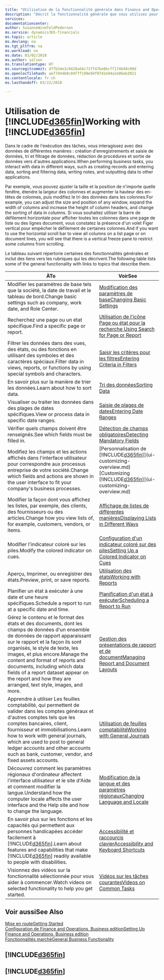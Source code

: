 ```yaml
---
title: "Utilisation de la fonctionnalité générale dans Finance and Operations, Business edition | Microsoft Docs"
description: "Décrit la fonctionnalité générale que vous utilisez pour interagir avec des données dans Finance and Operations, Business edition, par exemple entrer les valeurs, trier les données, et modifier les vues."
services: 
documentationcenter: 
author: SusanneWindfeldPedersen
ms.service: dynamics365-financials
ms.topic: article
ms.devlang: na
ms.tgt_pltfrm: na
ms.workload: na
ms.date: 03/02/2018
ms.author: solsen
ms.translationtype: HT
ms.sourcegitcommit: d7fb34e1c9428a64c71ff47be8bcff174649c00d
ms.openlocfilehash: ae77d44b0c04f7f190e94f07d2e94a2e06eb3921
ms.contentlocale: fr-ch
ms.lasthandoff: 03/22/2018

---
```

# <a name="working-with-included365finincludesd365finmdmd"></a><span data-ttu-id="47fb5-103">Utilisation de [!INCLUDE[d365fin](includes/d365fin_md.md)]</span><span class="sxs-lookup"><span data-stu-id="47fb5-103">Working with [!INCLUDE[d365fin](includes/d365fin_md.md)]</span></span>
<span data-ttu-id="47fb5-104">Dans le cadre de l'exécution des tâches, vous interagissez avec des données de différentes manières : création d'enregistrements et saisie de données, tri et filtrage de données, rédaction de procédures et sortie de données vers d'autres applications.</span><span class="sxs-lookup"><span data-stu-id="47fb5-104">When performing business tasks, you interact with data in different ways, such as creating records and entering data, sorting and filtering data, writing notes, and outputting data to other applications.</span></span>

<span data-ttu-id="47fb5-105">Par exemple, vous pouvez ajuster la taille et la position de n'importe quelle fenêtre, étendre la largeur des colonnes et augmenter la hauteur des en-têtes de colonnes, puis modifiez le tri des données dans les colonnes.</span><span class="sxs-lookup"><span data-stu-id="47fb5-105">For example, you can adjust the size and position of any window, expand the width of columns and increase the height of column headers, and change the sorting of data in columns.</span></span> <span data-ttu-id="47fb5-106">Si vous souhaitez utiliser la barre de défilement horizontale pour afficher toutes les colonnes dans une page de liste ou des lignes document, vous constatez la présence d'un volet Figer vertical pour empêcher le défilement de certaines colonnes.</span><span class="sxs-lookup"><span data-stu-id="47fb5-106">And if you want to use the horizontal scroll bar to view all columns on a list page or on document lines, you will see that there is a vertical freeze pane to restrict some columns from scrolling.</span></span>

<span data-ttu-id="47fb5-107">Le tableau suivant répertorie certaines des fonctionnalités générales et inclut des liens vers les rubriques qui les décrivent.</span><span class="sxs-lookup"><span data-stu-id="47fb5-107">The following table lists some of the general functionality with links to topics that describe them.</span></span>

| <span data-ttu-id="47fb5-108">À</span><span class="sxs-lookup"><span data-stu-id="47fb5-108">To</span></span> | <span data-ttu-id="47fb5-109">Voir</span><span class="sxs-lookup"><span data-stu-id="47fb5-109">See</span></span> |
| --- | --- |
| <span data-ttu-id="47fb5-110">Modifier les paramètres de base tels que la société, la date de travail et le tableau de bord.</span><span class="sxs-lookup"><span data-stu-id="47fb5-110">Change basic settings such as company, work date, and Role Center.</span></span> |[<span data-ttu-id="47fb5-111">Modification des paramètres de base</span><span class="sxs-lookup"><span data-stu-id="47fb5-111">Changing Basic Settings</span></span>](ui-change-basic-settings.md) |
| <span data-ttu-id="47fb5-112">Recherchez une page ou un état spécifique.</span><span class="sxs-lookup"><span data-stu-id="47fb5-112">Find a specific page or report.</span></span> |[<span data-ttu-id="47fb5-113">Utilisation de l'icône Page ou état pour la recherche </span><span class="sxs-lookup"><span data-stu-id="47fb5-113">Using Search for Page or Report</span></span>](ui-search.md) |
| <span data-ttu-id="47fb5-114">Filtrer les données dans des vues, des états, ou des fonctions en utilisant des symboles et des caractères spéciaux.</span><span class="sxs-lookup"><span data-stu-id="47fb5-114">Filter data in views, reports, or functions by using special symbols and characters.</span></span> |[<span data-ttu-id="47fb5-115">Saisir les critères pour les filtres</span><span class="sxs-lookup"><span data-stu-id="47fb5-115">Entering Criteria in Filters</span></span>](ui-enter-criteria-filters.md) |
| <span data-ttu-id="47fb5-116">En savoir plus sur la manière de trier les données.</span><span class="sxs-lookup"><span data-stu-id="47fb5-116">Learn about how to sort data.</span></span> |[<span data-ttu-id="47fb5-117">Tri des données</span><span class="sxs-lookup"><span data-stu-id="47fb5-117">Sorting Data</span></span>](ui-sorting.md) |
| <span data-ttu-id="47fb5-118">Visualiser ou traiter les données dans des plages de dates spécifiques.</span><span class="sxs-lookup"><span data-stu-id="47fb5-118">View or process data in specific date ranges.</span></span> |[<span data-ttu-id="47fb5-119">Saisie de plages de dates</span><span class="sxs-lookup"><span data-stu-id="47fb5-119">Entering Date Ranges</span></span>](ui-enter-date-ranges.md) |
| <span data-ttu-id="47fb5-120">Vérifier quels champs doivent être renseignés.</span><span class="sxs-lookup"><span data-stu-id="47fb5-120">See which fields must be filled in.</span></span> |[<span data-ttu-id="47fb5-121">Détection de champs obligatoires</span><span class="sxs-lookup"><span data-stu-id="47fb5-121">Detecting Mandatory Fields</span></span>](ui-mandatory-fields.md) |
| <span data-ttu-id="47fb5-122">Modifiez les champs et les actions affichés dans l'interface utilisateur pour correspondre aux processus entreprise de votre société.</span><span class="sxs-lookup"><span data-stu-id="47fb5-122">Change which fields and actions are shown in the user interface to fit your company's business processes.</span></span> |<span data-ttu-id="47fb5-123">[Personnalisation de [!INCLUDE[d365fin](includes/d365fin_md.md)]](ui-customizing-overview.md)</span><span class="sxs-lookup"><span data-stu-id="47fb5-123">[Customizing [!INCLUDE[d365fin](includes/d365fin_md.md)]](ui-customizing-overview.md)</span></span> |
| <span data-ttu-id="47fb5-124">Modifier la façon dont vous affichez les listes, par exemple, des clients, des fournisseurs ou des articles.</span><span class="sxs-lookup"><span data-stu-id="47fb5-124">Change how you view lists of, for example, customers, vendors, or items.</span></span> |[<span data-ttu-id="47fb5-125">Affichage de listes de différentes manières</span><span class="sxs-lookup"><span data-stu-id="47fb5-125">Displaying Lists in Different Ways</span></span>](across-display-lists-different-views.md) |
| <span data-ttu-id="47fb5-126">Modifier l'indicateur coloré sur les piles.</span><span class="sxs-lookup"><span data-stu-id="47fb5-126">Modify the colored indicator on cues.</span></span> |[<span data-ttu-id="47fb5-127">Configuration d'un indicateur coloré sur des piles</span><span class="sxs-lookup"><span data-stu-id="47fb5-127">Setting Up a Colored Indicator on Cues</span></span>](ui-how-setup-colored-indicator-cues.md) |
|<span data-ttu-id="47fb5-128">Aperçu, Imprimer, ou enregistrer des états.</span><span class="sxs-lookup"><span data-stu-id="47fb5-128">Preview, print, or save reports.</span></span>|[<span data-ttu-id="47fb5-129">Utilisation des états</span><span class="sxs-lookup"><span data-stu-id="47fb5-129">Working with Reports</span></span>](ui-work-report.md)|
| <span data-ttu-id="47fb5-130">Planifier un état à exécuter à une date et une heure spécifiques.</span><span class="sxs-lookup"><span data-stu-id="47fb5-130">Schedule a report to run at a specific date and time.</span></span> |[<span data-ttu-id="47fb5-131">Planification d'un état à exécuter</span><span class="sxs-lookup"><span data-stu-id="47fb5-131">Scheduling a Report to Run</span></span>](ui-work-report.md#ScheduleReport) |
| <span data-ttu-id="47fb5-132">Gérez le contenu et le format des états et des documents, dont les champs de données d'un ensemble de données de rapport apparaissant sur le rapport et la façon ils sont organisés, le style de texte, les images, et plus encore.</span><span class="sxs-lookup"><span data-stu-id="47fb5-132">Manage the content and format of reports and documents, including which data fields of a report dataset appear on the report and how they are arranged, text style, images, and more.</span></span>|[<span data-ttu-id="47fb5-133">Gestion des présentations de rapport et de document</span><span class="sxs-lookup"><span data-stu-id="47fb5-133">Managing Report and Document Layouts</span></span>](ui-manage-report-layouts.md) |
| <span data-ttu-id="47fb5-134">Apprendre à utiliser Les feuilles comptabilité, qui permettent de valider dans les comptes généraux et d'autres comptes tels que les comptes bancaires, client, fournisseur et immobilisations.</span><span class="sxs-lookup"><span data-stu-id="47fb5-134">Learn how to work with general journals, which are used to post to general ledger accounts and other accounts such as bank, customer, vendor, and fixed assets accounts.</span></span> |[<span data-ttu-id="47fb5-135">Utilisation de feuilles comptabilité</span><span class="sxs-lookup"><span data-stu-id="47fb5-135">Working with General Journals</span></span>](ui-work-general-journals.md) |
|<span data-ttu-id="47fb5-136">Découvrez comment les paramètres régionaux d'ordinateur affectent l'interface utilisateur et le site d'Aide et comment modifier la langue.</span><span class="sxs-lookup"><span data-stu-id="47fb5-136">Understand how the computer locale affects the user interface and the Help site and how to change the language.</span></span>|[<span data-ttu-id="47fb5-137">Modification de la langue et des paramètres régionaux</span><span class="sxs-lookup"><span data-stu-id="47fb5-137">Changing Language and Locale</span></span>](about-locale-language.md)|
|<span data-ttu-id="47fb5-138">En savoir plus sur les fonctions et les capacités qui permettent aux personnes handicapées accéder facilement à [!INCLUDE[d365fin](includes/d365fin_md.md)].</span><span class="sxs-lookup"><span data-stu-id="47fb5-138">Learn about features and capabilities that make [!INCLUDE[d365fin](includes/d365fin_md.md)] readily available to people with disabilities.</span></span>|[<span data-ttu-id="47fb5-139">Accessibilité et raccourcis clavier</span><span class="sxs-lookup"><span data-stu-id="47fb5-139">Accessibility and Keyboard Shortcuts</span></span>](ui-accessibility.md)|
|<span data-ttu-id="47fb5-140">Visionnez des vidéos sur la fonctionnalité sélectionnée pour vous aider à commencer.</span><span class="sxs-lookup"><span data-stu-id="47fb5-140">Watch videos on selected functionality to help you get started.</span></span>|[<span data-ttu-id="47fb5-141">Vidéos sur les tâches courantes</span><span class="sxs-lookup"><span data-stu-id="47fb5-141">Videos on Common Tasks</span></span>](across-videos.md)|  

## <a name="see-also"></a><span data-ttu-id="47fb5-142">Voir aussi</span><span class="sxs-lookup"><span data-stu-id="47fb5-142">See Also</span></span>
[<span data-ttu-id="47fb5-143">Mise en route</span><span class="sxs-lookup"><span data-stu-id="47fb5-143">Getting Started</span></span>](index.md)  
[<span data-ttu-id="47fb5-144">Configuration de Finance and Operations, Business edition</span><span class="sxs-lookup"><span data-stu-id="47fb5-144">Setting Up Finance and Operations, Business edition</span></span>](setup.md)  
[<span data-ttu-id="47fb5-145">Fonctionnalités marché</span><span class="sxs-lookup"><span data-stu-id="47fb5-145">General Business Functionality</span></span>](ui-across-business-areas.md)  

## [!INCLUDE[d365fin](includes/free_trial_md.md)]  
## [!INCLUDE[d365fin](includes/training_link_md.md)]

